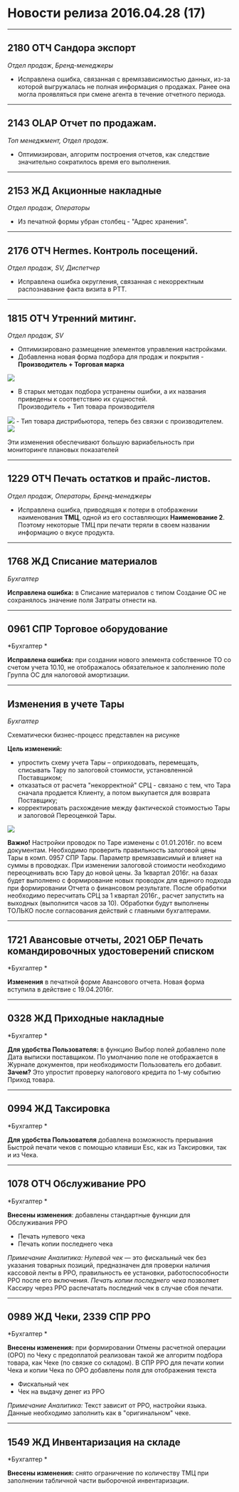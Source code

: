 # Новости релиза 2016.04.28 (17)

---------------
## 2180 ОТЧ Сандора экспорт
*Отдел продаж*, *Бренд-менеджеры*

- Исправлена ошибка, связанная с времязависимостью данных, из-за которой выгружалась не полная информация о продажах. Ранее она могла проявляться при смене агента в течение отчетного периода.

-----------------
## 2143 OLAP Отчет по продажам.
*Топ менеджмент, Отдел продаж.*

- Оптимизирован, алгоритм построения отчетов, как следствие значительно сократилось время его выполнения.



----------------------------
## 2153 ЖД Акционные накладные
*Отдел продаж, Операторы*

- Из печатной формы убран столбец - "Адрес хранения".

------------------------------------
## 2176 ОТЧ Hermes. Контроль посещений.

*Отдел продаж, SV, Диспетчер*

- Исправлена ошибка округления, связанная с некорректным распознавание факта визита в РТТ.

------------------------
## 1815 ОТЧ Утренний митинг.
*Отдел продаж, SV*

- Оптимизировано размещение элементов управления настройками.
- Добавленна новая форма подбора для продаж и покрытия - **Производитель + Торговая марка**

<img src=./media/image1.png>

- В старых методах подбора устранены ошибки, а их названия  приведены к соответствию их сущностей.  
Производитель + Тип товара производителя

<img src=./media/image2.png>
- Тип товара дистрибьютора, теперь без связки с производителем.

<img src=./media/image3.png>

Эти изменения обеспечивают большую вариабельность при мониторинге плановых показателей

---------------------------------------------------

## 1229 ОТЧ Печать остатков и прайс-листов.
*Отдел продаж, Операторы, Бренд-менеджеры*

- Исправлена ошибка, приводящая к потери в отображении наименования **ТМЦ**, одной из его составляющих **Наименование 2**. Поэтому некоторые ТМЦ при печати теряли в своем названии информацию о вкусе продукта.

----------------
## 1768 ЖД Списание материалов

*Бухгалтер*

**Исправлена ошибка:** в Списание материалов с типом Создание ОС не сохранялось значение поля Затраты отнести на.

---------------
## 0961 СПР Торговое оборудование

*Бухгалтер *

**Исправлена ошибка:** при создании нового элемента собственное ТО со счетом учета 10.10, не отображалось обязательное к заполнению поле Группа ОС для налоговой амортизации.

---------------
## Изменения в учете Тары

*Бухгалтер*

Схематически бизнес-процесс представлен на рисунке

**Цель изменений:**

-   упростить схему учета Тары – оприходовать, перемещать, списывать Тару по залоговой стоимости, установленной Поставщиком;
-   отказаться от расчета "некорректной" СРЦ - связано с тем, что Тара сначала продается Клиенту, а потом выкупается для возврата Поставщику;
-   корректировать расхождение между фактической стоимостью Тары и залоговой Переоценкой Тары.

<img src=./media/image4.png>

**Важно!**
Настройки проводок по Таре изменены с 01.01.2016г. по всем документам.
Необходимо проверить правильность залоговой цены Тары в комп. 0957 СПР Тары.
Параметр времязависимый и влияет на суммы в проводках.
При изменении залоговой стоимости необходимо переоценивать всю Тару до новой цены.
За 1квартал 2016г. на базах будет выполнено с формирование новых проводок для единого подхода при формировании Отчета о финансовом результате.
После обработки необходимо пересчитать СРЦ за 1 квартал 2016г., расчет запустить на выходных (выполнится часов за 10).
Обработки будут выполнены ТОЛЬКО после согласования действий с главными бухгалтерами.

----------
## 1721 Авансовые отчеты, 2021 ОБР Печать командировочных удостоверений списком
*Бухгалтер *

**Изменения** в печатной форме Авансового отчета.
Новая форма вступила в действие с 19.04.2016г.

---------------
## 0328 ЖД Приходные накладные


*Бухгалтер *

**Для удобства Пользователя:** в функцию Выбор полей добавлено поле Дата выписки поставщиком.
По умолчанию поле не отображается в Журнале документов, при необходимости Пользователь его добавит.  
**Зачем?** Это упростит проверку налогового кредита по 1-му событию Приход товара.

----------
## 0994 ЖД Таксировка

*Бухгалтер *

**Для удобства Пользователя** добавлена возможность прерывания Быстрой печати чеков
с помощью клавиши Esc, как из Таксировки, так и из Чека.

---------
## 1078 ОТЧ Обслуживание РРО

*Бухгалтер *

**Внесены изменения**: добавлены стандартные функции для Обслуживания РРО

- Печать нулевого чека
- Печать копии последнего чека

*Примечание Аналитика:*
*Нулевой чек* — это фискальный чек без указания товарных позиций,
предназначен для проверки наличия кассовой ленты в РРО, правильность ее установки,
работоспособности РРО после его включения.
*Печать копии последнего чека* позволяет Кассиру через РРО распечатать последний чек в случае сбоя печати.

----------------
## 0989 ЖД Чеки, 2339 СПР РРО


*Бухгалтер *

**Внесены изменения:**
при формировании Отмены расчетной операции (ОРО) по Чеку с предоплатой
реализован такой же алгоритм подбора товара, как Чеке (по связке со складом).
В СПР РРО для печати копии Чека и копии Чека по ОРО добавлены поля для отображения текста
- Фискальный чек
- Чек на выдачу денег из РРО

*Примечание Аналитика:*
Текст зависит от РРО, настройки языка. Данные необходимо заполнить как в "оригинальном" чеке.

-----------
## 1549 ЖД Инвентаризация на складе

*Бухгалтер *

**Внесены изменения:** снято ограничение по количеству ТМЦ при заполнении табличной части выборочной инвентаризации.
